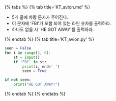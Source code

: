 {% tabs %}
{% tab title='KT_avion.md' %}

* 5개 줄에 차량 문자가 주어진다.
* 이 문자에 'FBI'가 포함 되어 있는 라인 숫자를 출력하라.
* 하나도 없을 시 'HE GOT AWAY'를 출력하라.

{% endtab %}
{% tab title='KT_avion.py' %}

```py
seen = False
for i in range(1, 6):
    st = input()
    if 'FBI' in st:
        print(i, end=' ')
        seen = True

if not seen:
    print("HE GOT AWAY!")
```

{% endtab %}
{% endtabs %}